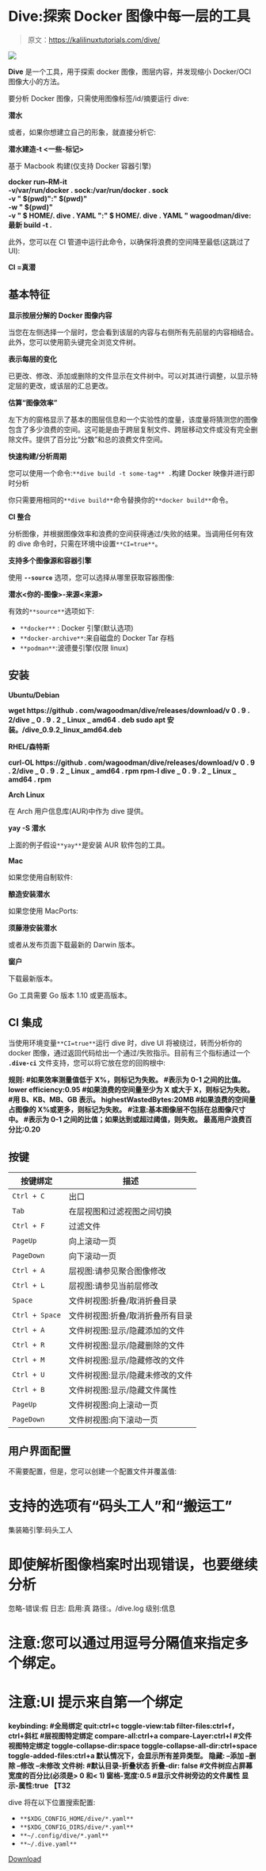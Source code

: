 # Dive:探索 Docker 图像中每一层的工具

> 原文：<https://kalilinuxtutorials.com/dive/>

[![](img/807b09c283dca39c2e6f926f93413492.png)](https://blogger.googleusercontent.com/img/a/AVvXsEj7b27_2bmkaQ7pRT8mAdVFs18hY9YM5-Jr2ek11_qm7GoODChKycaiiyQPdkM6wN6tC0zhkxinGG8dXnsP04TRSQv9_HuLLUOcirJfN0oSoRikD2GxlqFwK5sU8YmCFIh2JxGDgqDAFWXLfSWsZZyDxXEzhEFUwmi3mcoAtybIgU5HEdWvsiBlXWHk=s676)

**Dive** 是一个工具，用于探索 docker 图像，图层内容，并发现缩小 Docker/OCI 图像大小的方法。

要分析 Docker 图像，只需使用图像标签/id/摘要运行 dive:

**潜水<your-image-tag>**

或者，如果你想建立自己的形象，就直接分析它:

**潜水建造-t <一些-标记>**

基于 Macbook 构建(仅支持 Docker 容器引擎)

**docker run–RM-it \
-v/var/run/docker . sock:/var/run/docker . sock \
-v " $(pwd)":" $(pwd)" \
-w " $(pwd)" \
-v " $ HOME/. dive . YAML ":" $ HOME/. dive . YAML "
wagoodman/dive:最新 build -t .**

此外，您可以在 CI 管道中运行此命令，以确保将浪费的空间降至最低(这跳过了 UI):

**CI =真潜<your-image>**

## 基本特征

**显示按层分解的 Docker 图像内容**

当您在左侧选择一个层时，您会看到该层的内容与右侧所有先前层的内容相结合。此外，您可以使用箭头键完全浏览文件树。

**表示每层的变化**

已更改、修改、添加或删除的文件显示在文件树中。可以对其进行调整，以显示特定层的更改，或该层的汇总更改。

**估算“图像效率”**

左下方的窗格显示了基本的图层信息和一个实验性的度量，该度量将猜测您的图像包含了多少浪费的空间。这可能是由于跨层复制文件、跨层移动文件或没有完全删除文件。提供了百分比“分数”和总的浪费文件空间。

**快速构建/分析周期**

您可以使用一个命令:`**dive build -t some-tag** .`构建 Docker 映像并进行即时分析

你只需要用相同的`**dive build**`命令替换你的`**docker build**`命令。

**CI 整合**

分析图像，并根据图像效率和浪费的空间获得通过/失败的结果。当调用任何有效的 dive 命令时，只需在环境中设置`**CI=true**`。

**支持多个图像源和容器引擎**

使用 **`--source`** 选项，您可以选择从哪里获取容器图像:

**潜水<你的-图像>-来源<来源>**

有效的`**source**`选项如下:

*   `**docker**` : Docker 引擎(默认选项)
*   `**docker-archive**`:来自磁盘的 Docker Tar 存档
*   `**podman**`:波德曼引擎(仅限 linux)

## 安装

**Ubuntu/Debian**

**wget https://github . com/wagoodman/dive/releases/download/v 0 . 9 . 2/dive _ 0 . 9 . 2 _ Linux _ amd64 . deb
sudo apt 安装。/dive_0.9.2_linux_amd64.deb**

**RHEL/森特斯**

**curl-OL https://github . com/wagoodman/dive/releases/download/v 0 . 9 . 2/dive _ 0 . 9 . 2 _ Linux _ amd64 . rpm
rpm-I dive _ 0 . 9 . 2 _ Linux _ amd64 . rpm**

**Arch Linux**

在 Arch 用户信息库(AUR)中作为 dive 提供。

**yay -S 潜水**

上面的例子假设`**yay**`是安装 AUR 软件包的工具。

**Mac**

如果您使用自制软件:

**酿造安装潜水**

如果您使用 MacPorts:

**须藤港安装潜水**

或者从发布页面下载最新的 Darwin 版本。

**窗户**

下载最新版本。

Go 工具需要 Go 版本 1.10 或更高版本。

## CI 集成

当使用环境变量`**CI=true**`运行 dive 时，dive UI 将被绕过，转而分析你的 docker 图像，通过返回代码给出一个通过/失败指示。目前有三个指标通过一个 **`.dive-ci`** 文件支持，您可以将它放在您的回购根中:

**规则:
#如果效率测量值低于 X%，则标记为失败。
#表示为 0-1 之间的比值。
lower efficiency:0.95
#如果浪费的空间量至少为 X 或大于 X，则标记为失败。
#用 B、KB、MB、GB 表示。
highestWastedBytes:20MB
#如果浪费的空间量占图像的 X%或更多，则标记为失败。
#注意:基本图像层不包括在总图像尺寸中。
#表示为 0-1 之间的比值；如果达到或超过阈值，则失败。
最高用户浪费百分比:0.20**

## 按键

| 按键绑定 | 描述 |
| --- | --- |
| `Ctrl + C` | 出口 |
| `Tab` | 在层视图和过滤视图之间切换 |
| `Ctrl + F` | 过滤文件 |
| `PageUp` | 向上滚动一页 |
| `PageDown` | 向下滚动一页 |
| `Ctrl + A` | 层视图:请参见聚合图像修改 |
| `Ctrl + L` | 层视图:请参见当前层修改 |
| `Space` | 文件树视图:折叠/取消折叠目录 |
| `Ctrl + Space` | 文件树视图:折叠/取消折叠所有目录 |
| `Ctrl + A` | 文件树视图:显示/隐藏添加的文件 |
| `Ctrl + R` | 文件树视图:显示/隐藏删除的文件 |
| `Ctrl + M` | 文件树视图:显示/隐藏修改的文件 |
| `Ctrl + U` | 文件树视图:显示/隐藏未修改的文件 |
| `Ctrl + B` | 文件树视图:显示/隐藏文件属性 |
| `PageUp` | 文件树视图:向上滚动一页 |
| `PageDown` | 文件树视图:向下滚动一页 |

## 用户界面配置

不需要配置，但是，您可以创建一个配置文件并覆盖值:

# 支持的选项有“码头工人”和“搬运工”

集装箱引擎:码头工人

# 即使解析图像档案时出现错误，也要继续分析

忽略-错误:假
日志:
启用:真
路径:。/dive.log
级别:信息

# 注意:您可以通过用逗号分隔值来指定多个绑定。

# 注意:UI 提示来自第一个绑定

**keybinding:
#全局绑定
quit:ctrl+c
toggle-view:tab
filter-files:ctrl+f，ctrl+斜杠
#层视图特定绑定
compare-all:ctrl+a
compare-Layer:ctrl+l
#文件视图特定绑定
toggle-collapse-dir:space
toggle-collapse-all-dir:ctrl+space
toggle-added-files:ctrl+a
默认情况下，会显示所有差异类型。
隐藏:
–添加
–删除
–修改
–未修改
文件树:
#默认目录-折叠状态
折叠-dir: false
#文件树应占屏幕宽度的百分比(必须是> 0 和< 1)
窗格-宽度:0.5
#显示文件树旁边的文件属性
显示-属性:true 【T32**

dive 将在以下位置搜索配置:

*   `**$XDG_CONFIG_HOME/dive/*.yaml**`
*   `**$XDG_CONFIG_DIRS/dive/*.yaml**`
*   `**~/.config/dive/*.yaml**`
*   `**~/.dive.yaml**`

[Download](https://github.com/wagoodman/dive)